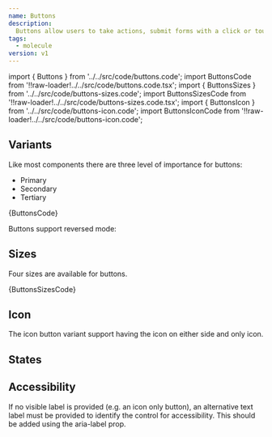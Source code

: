```yaml
---
name: Buttons
description:
  Buttons allow users to take actions, submit forms with a click or touch.
tags:
  - molecule
version: v1
---
```


<!-- CODE IMPORTS -->

<!-- prettier-ignore -->
import { Buttons } from '../../src/code/buttons.code'; 
import ButtonsCode from '!!raw-loader!../../src/code/buttons.code.tsx';
import { ButtonsSizes } from '../../src/code/buttons-sizes.code'; 
import ButtonsSizesCode from '!!raw-loader!../../src/code/buttons-sizes.code.tsx';
import { ButtonsIcon } from '../../src/code/buttons-icon.code'; 
import ButtonsIconCode from '!!raw-loader!../../src/code/buttons-icon.code';

<!-- END CODE IMPORTS -->

<DocHeader props={props}/>

## Variants

Like most components there are three level of importance for buttons:

- Primary
- Secondary
- Tertiary

<ThemeWrapper>
  <Buttons />
</ThemeWrapper>
<CodeBlock>{ButtonsCode}</CodeBlock>

Buttons support reversed mode:

<ThemeWrapper reversed={true}>
  <Buttons />
</ThemeWrapper>

## Sizes

Four sizes are available for buttons.

<ThemeWrapper>
  <ButtonsSizes />
</ThemeWrapper>

<CodeBlock>{ButtonsSizesCode}</CodeBlock>

## Icon

The icon button variant support having the icon on either side and only icon.

<ThemeWrapper>
  <ButtonsIcon />
</ThemeWrapper>

## States

## Accessibility

If no visible label is provided (e.g. an icon only button), an alternative text
label must be provided to identify the control for accessibility. This should be
added using the aria-label prop.
